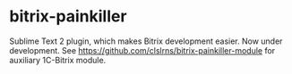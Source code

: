 bitrix-painkiller
=================

Sublime Text 2 plugin, which makes Bitrix development easier.
Now under development. See https://github.com/clslrns/bitrix-painkiller-module for auxiliary 1C-Bitrix module.
